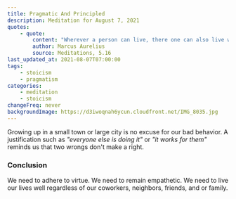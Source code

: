 ```yaml
---
title: Pragmatic And Principled
description: Meditation for August 7, 2021
quotes:
    - quote:
        content: "Wherever a person can live, there one can also live well; life is also in the demands of court, there too one can live well."
        author: Marcus Aurelius
        source: Meditations, 5.16
last_updated_at: 2021-08-07T07:00:00
tags:
    - stoicism
    - pragmatism
categories:
    - meditation
    - stoicism
changeFreq: never
backgroundImage: https://d3iwoqnah6ycun.cloudfront.net/IMG_8035.jpg
---
```


Growing up in a small town or large city is no excuse for our bad behavior.  A justification such as *"everyone else is
doing it"* or *"it works for them"* reminds us that two wrongs don't make a right.

### Conclusion

We need to adhere to virtue. We need to remain empathetic. We need to live our lives well regardless of our coworkers, 
neighbors, friends, and or family.
